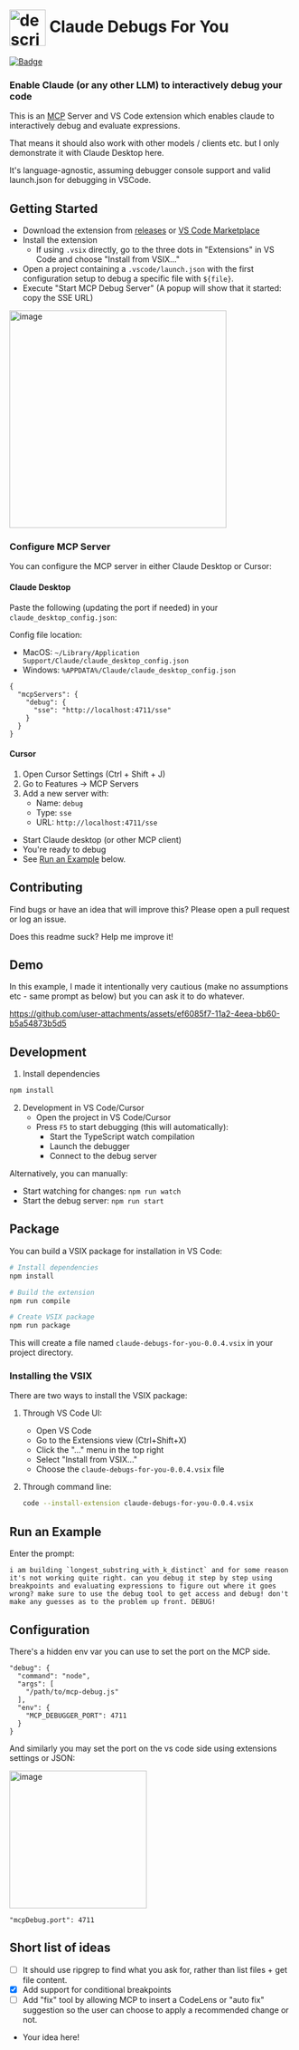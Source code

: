 # <img src="./images/claude-debugs-for-you.png" width="64" height="64" alt="description" align="center"> Claude Debugs For You


[![Badge](https://img.shields.io/badge/Visual%20Studio%20Marketplace-0.0.3-blue.svg)](https://marketplace.visualstudio.com/items?itemName=JasonMcGhee.claude-debugs-for-you)

### Enable Claude (or any other LLM) to interactively debug your code

This is an [MCP](https://docs.anthropic.com/en/docs/build-with-claude/mcp) Server and VS Code extension which enables claude to interactively debug and evaluate expressions.

That means it should also work with other models / clients etc. but I only demonstrate it with Claude Desktop here.

It's language-agnostic, assuming debugger console support and valid launch.json for debugging in VSCode.

## Getting Started

- Download the extension from [releases](https://github.com/jasonjmcghee/claude-debugs-for-you/releases/) or [VS Code Marketplace](https://marketplace.visualstudio.com/items?itemName=JasonMcGhee.claude-debugs-for-you)
- Install the extension
  - If using `.vsix` directly, go to the three dots in "Extensions" in VS Code and choose "Install from VSIX..."
- Open a project containing a `.vscode/launch.json` with the first configuration setup to debug a specific file with `${file}`.
- Execute "Start MCP Debug Server" (A popup will show that it started: copy the SSE URL)

<img width="384" alt="image" src="https://github.com/user-attachments/assets/5de31d62-32e5-4eac-83f1-cd6bacc2ab7d" />

### Configure MCP Server

You can configure the MCP server in either Claude Desktop or Cursor:

#### Claude Desktop
Paste the following (updating the port if needed) in your `claude_desktop_config.json`:

Config file location:
- MacOS: `~/Library/Application Support/Claude/claude_desktop_config.json`
- Windows: `%APPDATA%/Claude/claude_desktop_config.json`

```
{
  "mcpServers": {
    "debug": {
      "sse": "http://localhost:4711/sse"
    }
  }
}
```

#### Cursor
1. Open Cursor Settings (Ctrl + Shift + J)
2. Go to Features -> MCP Servers
3. Add a new server with:
   - Name: `debug`
   - Type: `sse`
   - URL: `http://localhost:4711/sse`

- Start Claude desktop (or other MCP client)
- You're ready to debug
- See [Run  an Example](#run-an-example) below.

## Contributing

Find bugs or have an idea that will improve this? Please open a pull request or log an issue.

Does this readme suck? Help me improve it!

## Demo

In this example, I made it intentionally very cautious (make no assumptions etc - same prompt as below) but you can ask it to do whatever.

https://github.com/user-attachments/assets/ef6085f7-11a2-4eea-bb60-b5a54873b5d5

## Development

1. Install dependencies
```bash
npm install
```

2. Development in VS Code/Cursor
   - Open the project in VS Code/Cursor
   - Press `F5` to start debugging (this will automatically):
     - Start the TypeScript watch compilation
     - Launch the debugger
     - Connect to the debug server

Alternatively, you can manually:
- Start watching for changes: `npm run watch`
- Start the debug server: `npm run start`

## Package

You can build a VSIX package for installation in VS Code:

```bash
# Install dependencies
npm install

# Build the extension
npm run compile

# Create VSIX package
npm run package
```

This will create a file named `claude-debugs-for-you-0.0.4.vsix` in your project directory.

### Installing the VSIX

There are two ways to install the VSIX package:

1. Through VS Code UI:
   - Open VS Code
   - Go to the Extensions view (Ctrl+Shift+X)
   - Click the "..." menu in the top right
   - Select "Install from VSIX..."
   - Choose the `claude-debugs-for-you-0.0.4.vsix` file

2. Through command line:
   ```bash
   code --install-extension claude-debugs-for-you-0.0.4.vsix
   ```

## Run an Example

Enter the prompt:

```
i am building `longest_substring_with_k_distinct` and for some reason it's not working quite right. can you debug it step by step using breakpoints and evaluating expressions to figure out where it goes wrong? make sure to use the debug tool to get access and debug! don't make any guesses as to the problem up front. DEBUG!
```

## Configuration

There's a hidden env var you can use to set the port on the MCP side.

```
"debug": {
  "command": "node",
  "args": [
    "/path/to/mcp-debug.js"
  ],
  "env": {
    "MCP_DEBUGGER_PORT": 4711
  }
}
```

And similarly you may set the port on the vs code side using extensions settings or JSON:

<img width="243" alt="image" src="https://github.com/user-attachments/assets/51037811-b4f1-4c65-9344-f4d14d059be7" />

```
"mcpDebug.port": 4711
```

## Short list of ideas

- [ ] It should use ripgrep to find what you ask for, rather than list files + get file content.
- [x] Add support for conditional breakpoints
- [ ] Add "fix" tool by allowing MCP to insert a CodeLens or "auto fix" suggestion so the user can choose to apply a recommended change or not.
- Your idea here!